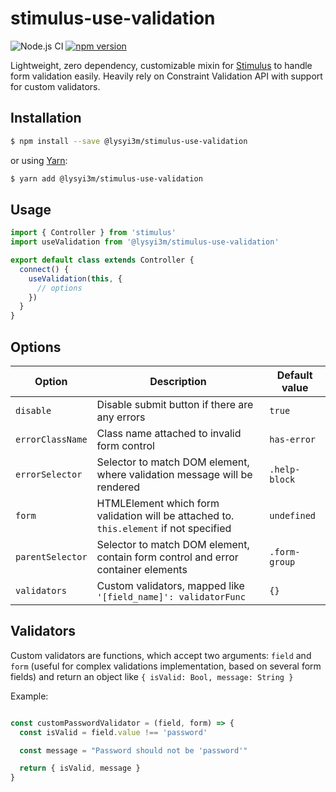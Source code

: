 # stimulus-use-validation

![Node.js CI](https://github.com/lysyi3m/stimulus-use-validation/workflows/Node.js%20CI/badge.svg?branch=master)
[![npm version](https://badge.fury.io/js/%40lysyi3m%2Fstimulus-use-validation.svg)](https://badge.fury.io/js/%40lysyi3m%2Fstimulus-use-validation)

Lightweight, zero dependency, customizable mixin for [Stimulus](https://stimulusjs.org/) to handle form validation easily. Heavily rely on Constraint Validation API with support for custom validators.

## Installation

```sh
$ npm install --save @lysyi3m/stimulus-use-validation
```

or using [Yarn](https://yarnpkg.com/):
```sh
$ yarn add @lysyi3m/stimulus-use-validation
```

## Usage

```js
import { Controller } from 'stimulus'
import useValidation from '@lysyi3m/stimulus-use-validation'

export default class extends Controller {
  connect() {
    useValidation(this, {
      // options
    })
  }
}
```

## Options

| Option| Description | Default value |
|-----------------------|-------------|---------------------|
| `disable` | Disable submit button if there are any errors | `true` |
| `errorClassName` | Class name attached to invalid form control | `has-error` |
| `errorSelector` | Selector to match DOM element, where validation message will be rendered  | `.help-block` |
| `form` | HTMLElement which form validation will be attached to. `this.element` if not specified | `undefined` |
| `parentSelector` | Selector to match DOM element, contain form control and error container elements | `.form-group` |
| `validators` | Custom validators, mapped like `'[field_name]': validatorFunc` | `{}` |

## Validators

Custom validators are functions, which accept two arguments: `field` and `form` (useful for complex validations implementation, based on several form fields) and return an object like `{ isValid: Bool, message: String }`


Example:

```js

const customPasswordValidator = (field, form) => {
  const isValid = field.value !== 'password'

  const message = "Password should not be 'password'"

  return { isValid, message }
}

```
